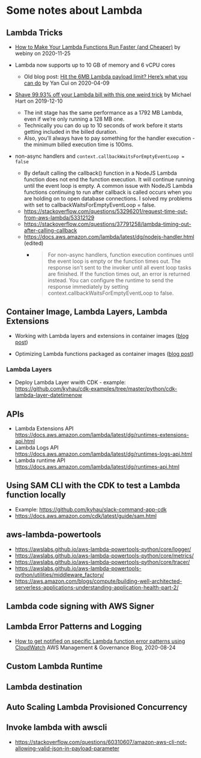 # Some notes about Lambda

## Lambda Tricks

- [How to Make Your Lambda Functions Run Faster (and Cheaper)](https://hackernoon.com/how-to-make-your-lambda-functions-run-faster-and-cheaper-gp2034jl) by webiny on 2020-11-25

- Lambda now supports up to 10 GB of memory and 6 vCPU cores
    - Old blog post: [Hit the 6MB Lambda payload limit? Here’s what you can do](
        https://theburningmonk.com/2020/04/hit-the-6mb-lambda-payload-limit-heres-what-you-can-do/)
        by Yan Cui on 2020-04-09

- [Shave 99.93% off your Lambda bill with this one weird trick](
  https://medium.com/@hichaelmart/shave-99-93-off-your-lambda-bill-with-this-one-weird-trick-33c0acebb2ea)
  by Michael Hart on 2019-12-10
  - The init stage has the same performance as a 1792 MB Lambda, even if we’re only running a 128 MB one.
  - Technically you can do up to 10 seconds of work before it starts getting included in the billed duration.
  - Also, you'll always have to pay something for the handler execution - the minimum billed execution time is 100ms.

- non-async handlers and `context.callbackWaitsForEmptyEventLoop = false`
  - By default calling the callback() function in a NodeJS Lambda function does not end the function execution. It will continue running until the event loop is empty. A common issue with NodeJS Lambda functions continuing to run after callback is called occurs when you are holding on to open database connections.
I solved my problems with set to callbackWaitsForEmptyEventLoop = false.
  - https://stackoverflow.com/questions/53296201/request-time-out-from-aws-lambda/53312129
  - https://stackoverflow.com/questions/37791258/lambda-timing-out-after-calling-callback
  - https://docs.aws.amazon.com/lambda/latest/dg/nodejs-handler.html (edited)
     - > For non-async handlers, function execution continues until the event loop is empty or the function times out. The response isn't sent to the invoker until all event loop tasks are finished. If the function times out, an error is returned instead. You can configure the runtime to send the response immediately by setting context.callbackWaitsForEmptyEventLoop to false.


## Container Image, Lambda Layers, Lambda Extensions

- Working with Lambda layers and extensions in container images ([blog post](https://aws.amazon.com/blogs/compute/working-with-lambda-layers-and-extensions-in-container-images/))

- Optimizing Lambda functions packaged as container images ([blog post](https://aws.amazon.com/blogs/compute/optimizing-lambda-functions-packaged-as-container-images/))

### Lambda Layers

- Deploy Lambda Layer wwith CDK - example: https://github.com/kyhau/cdk-examples/tree/master/python/cdk-lambda-layer-datetimenow


## APIs
- Lambda Extensions API https://docs.aws.amazon.com/lambda/latest/dg/runtimes-extensions-api.html
- Lambda Logs API https://docs.aws.amazon.com/lambda/latest/dg/runtimes-logs-api.html
- Lambda runtime API https://docs.aws.amazon.com/lambda/latest/dg/runtimes-api.html


## Using SAM CLI with the CDK to test a Lambda function locally

- Example: https://github.com/kyhau/slack-command-app-cdk
- https://docs.aws.amazon.com/cdk/latest/guide/sam.html


## aws-lambda-powertools

- https://awslabs.github.io/aws-lambda-powertools-python/core/logger/
- https://awslabs.github.io/aws-lambda-powertools-python/core/metrics/
- https://awslabs.github.io/aws-lambda-powertools-python/core/tracer/
- https://awslabs.github.io/aws-lambda-powertools-python/utilities/middleware_factory/
- https://aws.amazon.com/blogs/compute/building-well-architected-serverless-applications-understanding-application-health-part-2/


## Lambda code signing with AWS Signer

## Lambda Error Patterns and Logging

- [How to get notified on specific Lambda function error patterns using CloudWatch](https://aws.amazon.com/blogs/mt/get-notified-specific-lambda-function-error-patterns-using-cloudwatch/) AWS Management & Governance Blog, 2020-08-24

## Custom Lambda Runtime

## Lambda destination

## Auto Scaling Lambda Provisioned Concurrency

## Invoke lambda with awscli

- https://stackoverflow.com/questions/60310607/amazon-aws-cli-not-allowing-valid-json-in-payload-parameter
